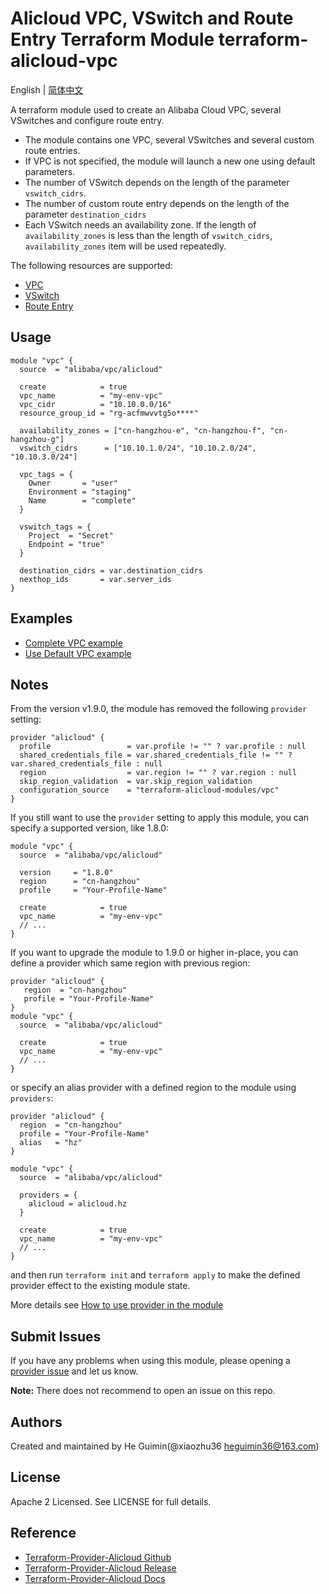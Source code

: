 Alicloud VPC, VSwitch and Route Entry Terraform Module
terraform-alicloud-vpc
=========================================

English | [简体中文](https://github.com/terraform-alicloud-modules/terraform-alicloud-vpc/blob/master/README-CN.md)

A terraform module used to create an Alibaba Cloud VPC, several VSwitches and configure route entry.

- The module contains one VPC, several VSwitches and several custom route entries.
- If VPC is not specified, the module will launch a new one using default parameters.
- The number of VSwitch depends on the length of the parameter `vswitch_cidrs`.
- The number of custom route entry depends on the length of the parameter `destination_cidrs`
- Each VSwitch needs an availability zone. If the length of `availability_zones` is less than the length of `vswitch_cidrs`, `availability_zones` item will be used repeatedly.

The following resources are supported:

* [VPC](https://www.terraform.io/docs/providers/alicloud/r/vpc.html)
* [VSwitch](https://www.terraform.io/docs/providers/alicloud/r/vswitch.html)
* [Route Entry](https://www.terraform.io/docs/providers/alicloud/r/route_entry.html)

Usage
-----

```hcl
module "vpc" {
  source  = "alibaba/vpc/alicloud"
    
  create            = true
  vpc_name          = "my-env-vpc"
  vpc_cidr          = "10.10.0.0/16"
  resource_group_id = "rg-acfmwvvtg5o****"
       
  availability_zones = ["cn-hangzhou-e", "cn-hangzhou-f", "cn-hangzhou-g"]
  vswitch_cidrs      = ["10.10.1.0/24", "10.10.2.0/24", "10.10.3.0/24"]
    
  vpc_tags = {
    Owner       = "user"
    Environment = "staging"
    Name        = "complete"
  }
    
  vswitch_tags = {
    Project  = "Secret"
    Endpoint = "true"
  }
    
  destination_cidrs = var.destination_cidrs
  nexthop_ids       = var.server_ids
}
```

## Examples

* [Complete VPC example](https://github.com/terraform-alicloud-modules/terraform-alicloud-vpc/tree/master/examples/complete)
* [Use Default VPC example](https://github.com/terraform-alicloud-modules/terraform-alicloud-vpc/tree/master/examples/use-default-vpc)

## Notes
From the version v1.9.0, the module has removed the following `provider` setting:

```hcl
provider "alicloud" {
  profile                 = var.profile != "" ? var.profile : null
  shared_credentials_file = var.shared_credentials_file != "" ? var.shared_credentials_file : null
  region                  = var.region != "" ? var.region : null
  skip_region_validation  = var.skip_region_validation
  configuration_source    = "terraform-alicloud-modules/vpc"
}
```

If you still want to use the `provider` setting to apply this module, you can specify a supported version, like 1.8.0:

```hcl
module "vpc" {
  source  = "alibaba/vpc/alicloud"

  version     = "1.8.0"
  region      = "cn-hangzhou"
  profile     = "Your-Profile-Name"
  
  create            = true
  vpc_name          = "my-env-vpc"
  // ...
}
```

If you want to upgrade the module to 1.9.0 or higher in-place, you can define a provider which same region with
previous region:

```hcl
provider "alicloud" {
   region  = "cn-hangzhou"
   profile = "Your-Profile-Name"
}
module "vpc" {
  source  = "alibaba/vpc/alicloud"

  create            = true
  vpc_name          = "my-env-vpc"
  // ...
}
```
or specify an alias provider with a defined region to the module using `providers`:

```hcl
provider "alicloud" {
  region  = "cn-hangzhou"
  profile = "Your-Profile-Name"
  alias   = "hz"
}

module "vpc" {
  source  = "alibaba/vpc/alicloud"

  providers = {
    alicloud = alicloud.hz
  }
  
  create            = true
  vpc_name          = "my-env-vpc"
  // ...
}
```

and then run `terraform init` and `terraform apply` to make the defined provider effect to the existing module state.

More details see [How to use provider in the module](https://www.terraform.io/docs/language/modules/develop/providers.html#passing-providers-explicitly)

Submit Issues
-------------
If you have any problems when using this module, please opening a [provider issue](https://github.com/terraform-providers/terraform-provider-alicloud/issues/new) and let us know.

**Note:** There does not recommend to open an issue on this repo.

Authors
-------
Created and maintained by He Guimin(@xiaozhu36 heguimin36@163.com)

License
----
Apache 2 Licensed. See LICENSE for full details.

Reference
---------
* [Terraform-Provider-Alicloud Github](https://github.com/terraform-providers/terraform-provider-alicloud)
* [Terraform-Provider-Alicloud Release](https://releases.hashicorp.com/terraform-provider-alicloud/)
* [Terraform-Provider-Alicloud Docs](https://www.terraform.io/docs/providers/alicloud/index.html)
